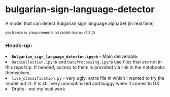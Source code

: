 # bulgarian-sign-language-detector
A model that can detect Bulgarian sign language alphabet (in real time)

<sup>pip freeze in ./requirements.txt (scikit-learn==1.3.2)</sup>
<h3>Heads-up: </h3>
<uol>
  <li><code><b>Bulgarian_sign_language_detector.ipynb</b></code>  - Main deliverable:  </li>
  <li><code>DataCollection.ipynb</code> and <code>DataProcessing.ipynb</code> use files that are not in this repo/zip. If needed, access to them is provided via link in the notebooks themselves.</li>
  <li><code>live_classification.py</code> - very ugly; extra file in which I wanted to try the model out irl. It is still very unomptimized and buggy when it comes to UX.</li>
  <li>Drafts - not my best work</li>
</uol>
